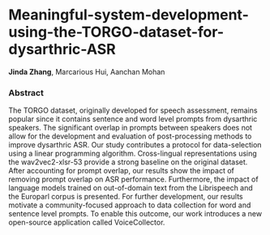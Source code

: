 # Meaningful-system-development-using-the-TORGO-dataset-for-dysarthric-ASR

**Jinda Zhang**, Marcarious Hui, Aanchan Mohan

### Abstract

The TORGO dataset, originally developed for speech assessment, remains popular since it contains sentence and word level prompts from dysarthric speakers. The significant overlap in prompts between speakers does not allow for the development and evaluation of post-processing methods to improve dysarthric ASR. Our study contributes a protocol for data-selection using a linear programming algorithm. Cross-lingual representations using the wav2vec2-xlsr-53 provide a strong baseline on the original dataset. After accounting for prompt overlap, our results show the impact of removing prompt overlap on ASR performance. Furthermore, the impact of language models trained on out-of-domain text from the Librispeech and the Europarl corpus is presented. For further development, our results motivate a community-focused approach to data collection for word and sentence level prompts. To enable this outcome, our work introduces a new open-source application called VoiceCollector. 
